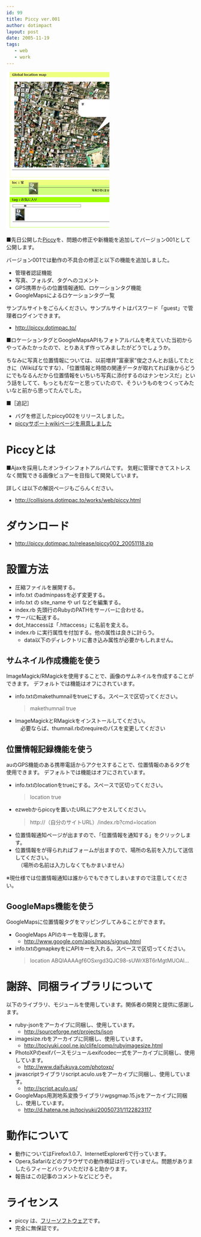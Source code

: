 ```yaml
---
id: 99
title: Piccy ver.001
author: dotimpact
layout: post
date: 2005-11-19
tags:
   - web
   - work
---
```

<img class="img_R" src='/hexo/images/wp-content/uploads/2008/02/piccy001.png' alt='piccy001.png' />

■先日公開した[Piccy][1]を、問題の修正や新機能を追加してバージョン001として公開します。

バージョン001では動作の不具合の修正と以下の機能を追加しました。

  * 管理者認証機能
  * 写真、フォルダ、タグへのコメント
  * GPS携帯からの位置情報通知、ロケーションタグ機能
  * GoogleMapsによるロケーションタグ一覧

サンプルサイトをごらんください。サンプルサイトはパスワード「guest」で管理者ログインできます。

  * <http://piccy.dotimpac.to/>

■ロケーションタグとGoogleMapsAPIもフォトアルバムを考えていた当初からやってみたかったので、とりあえず作ってみましたがどうでしょうか。

ちなみに写真と位置情報については、以前増井&#8221;富豪家&#8221;俊之さんとお話してたときに（Wikiばなですな）、「位置情報と時間の関連データが取れてれば後からどうにでもなるんだから位置情報をいちいち写真に添付するのはナンセンスだ」という話をしてて、もっともだなーと思っていたので、そういうものをつくってみたいなと前から思ってたんでした。

■［追記］

  * バグを修正したpiccy002をリリースしました。
  * [piccyサポートwikiページを用意しました][2]

# Piccyとは

■Ajaxを採用したオンラインフォトアルバムです。 気軽に管理できてストレスなく閲覧できる画像ビュアーを目指して開発しています。

詳しくは以下の解説ページもごらんください。

  * <http://collisions.dotimpac.to/works/web/piccy.html>

# ダウンロード

  * <http://piccy.dotimpac.to/release/piccy002_20051118.zip>

# 設置方法

  * 圧縮ファイルを展開する。
  * info.txt のadminpassを必ず変更する。
  * info.txt の site_name や url などを編集する。
  * index.rb 先頭行のRubyのPATHをサーバーに合わせる。
  * サーバに転送する。
  * dot_htaccessは「.httaccess」に名前を変える。
  * index.rb に実行属性を付加する。他の属性は良きに計らう。 
      * data以下のディレクトリに書き込み属性が必要かもしれません。

## サムネイル作成機能を使う

ImageMagick/RMagickを使用することで、画像のサムネイルを作成することができます。 デフォルトでは機能はオフにされています。

  * info.txtのmakethumnailをtrueにする。スペースで区切ってください。  
    > makethumnail true
  * ImageMagickとRMagickをインストールしてください。  
    　必要ならば、thumnail.rbのrequireのパスを変更してください

## 位置情報記録機能を使う

auのGPS機能のある携帯電話からアクセスすることで、位置情報のあるタグを使用できます。 デフォルトでは機能はオフにされています。

  * info.txtのlocationをtrueにする。スペースで区切ってください。  
    > location true
  * ezwebからpiccyを置いたURLにアクセスしてください。  
    > http://（自分のサイトURL）/index.rb?cmd=location
  * 位置情報通知ページが出ますので、「位置情報を通知する」をクリックします。
  * 位置情報をが得られればフォームが出ますので、場所の名前を入力して送信してください。  
    　（場所の名前は入力しなくてもかまいません）

※現仕様では位置情報通知は誰からでもできてしまいますので注意してください。

## GoogleMaps機能を使う

GoogleMapsに位置情報タグをマッピングしてみることができます。

  * GoogleMaps APIのキーを取得します。 
      * <http://www.google.com/apis/maps/signup.html>
  * info.txtのgmapkeyをにAPIキーを入れる。スペースで区切ってください。  
    > location ABQIAAAAgf6OSxrgd3QJC98-sUWrXBT6rMgtMUOAl&#8230;

# 謝辞、同梱ライブラリについて

以下のライブラリ、モジュールを使用しています。関係者の開発と提供に感謝します。

  * ruby-jsonをアーカイブに同梱し、使用しています。 
      * <http://sourceforge.net/projects/json>
  * imagesize.rbをアーカイブに同梱し、使用しています。 
      * <http://tociyuki.cool.ne.jp/clife/comp/rubyimagesize.html>
  * PhotoXPのexifパースモジュールexifcodec一式をアーカイブに同梱し、使用しています。 
      * <http://www.daifukuya.com/photoxp/>
  * javascriptライブラリscript.aculo.usをアーカイブに同梱し、使用しています。 
      * <http://script.aculo.us/>
  * GoogleMaps用測地系変換ライブラリwgsgmap.15.jsをアーカイブに同梱し、使用しています。 
      * <http://d.hatena.ne.jp/tociyuki/20050731/1122823117>

# 動作について

  * 動作についてはFirefox1.0.7、InternetExplorer6で行っています。
  * Opera,Safariなどのブラウザでの動作検証は行っていません。問題がありましたらフィーとバックいただけると助かります。
  * 報告はこの記事のコメントなどにどうぞ。

# ライセンス

  * piccy は、[フリーソフトウェア][3]です。
  * 完全に無保証です。

 [1]: http://collisions.dotimpac.to/works.web/piccy.html
 [2]: http://processing.dotimpac.to/?PiccySupport
 [3]: http://www.gnu.org/philosophy/free-sw.ja.html
